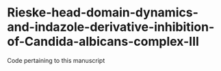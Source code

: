 # Rieske-head-domain-dynamics-and-indazole-derivative-inhibition-of-Candida-albicans-complex-III
Code pertaining to this manuscript
